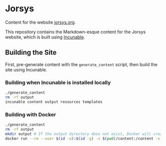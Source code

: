 # Jorsys
Content for the website [jorsys.org](https://jorsys.org).

This repository contains the Markdown-esque content for the Jorsys website, which is built using [Incunable](https://github.com/sjoblom/incunable).

## Building the Site

First, pre-generate content with the `generate_content` script, then build the site using Incunable.

### Building when Incunable is installed locally

```bash
./generate_content
rm -rf output
incunable content output resources templates
```

### Building with Docker

```bash
./generate_content
rm -rf output
mkdir output # If the output directory does not exist, Docker will create it but it will be owned by root
docker run --rm --user $(id -u):$(id -g) -v $(pwd)/content:/content -v $(pwd)/output:/output -v $(pwd)/resources:/resources -v $(pwd)/templates:/templates incunable:v1.7 /content /output /resources /templates
```
